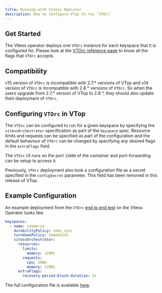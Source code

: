 ```yaml
---
title: Running with Vitess Operator
description: How to configure VTop to run `VTOrc`
---
```


## Get Started

The Vitess operator deploys one `VTOrc` instance for each keyspace that it is configured for. Please look at the [VTOrc reference page](../../programs/vtorc)
to know all the flags that `VTOrc` accepts.

## Compatibility

v15 version of `VTOrc` is incompatible with 2.7.* versions of VTop and v14 version of `VTOrc` is incompatible with 2.8.* versions of `VTOrc`.
So when the users upgrade from 2.7.* version of VTop to 2.8.*, they should also update their deployment of `VTOrc`.

## Configuring `VTOrc` in VTop

The `VTOrc` can be configured to run for a given keyspace by specifying the `vitessOrchestrator` specification as part of the `keyspace` spec.
Resource limits and requests can be specified as part of the configuration and the default behaviour of `VTOrc` can be changed by specifying any 
desired flags in the `extraFlags` field.

The `VTOrc` UI runs on the port `15000` of the container and port-forwarding can be setup to access it.

Previously, `VTOrc` deployment also took a configuration file as a secret specified in the `configSecret` parameter. This field has been removed in this release of VTop.

## Example Configuration

An example deployment from the `VTOrc` [end to end test](https://github.com/planetscale/vitess-operator/tree/release-2.8/test/endtoend) on the Vitess Operator looks like:
```yaml
keyspaces:
  - name: commerce
    durabilityPolicy: semi_sync
    turndownPolicy: Immediate
    vitessOrchestrator:
      resources:
        limits:
          memory: 128Mi
        requests:
          cpu: 100m
          memory: 128Mi
      extraFlags:
        recovery-period-block-duration: 5s
```

The full configuration file is available [here](https://github.com/planetscale/vitess-operator/blob/release-2.8/test/endtoend/operator/101_initial_cluster_vtorc_vtadmin.yaml).


